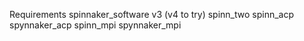 Requirements
 spinnaker_software v3 (v4 to try)
 spinn_two
 spinn_acp
    spynnaker_acp
 spinn_mpi
    spynnaker_mpi

 

